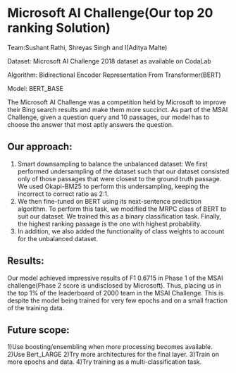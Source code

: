
# Microsoft AI Challenge(Our top 20 ranking Solution)
Team:Sushant Rathi, Shreyas Singh and I(Aditya Malte) 

Dataset: Microsoft AI Challenge 2018 dataset as available on CodaLab

Algorithm: Bidirectional Encoder Representation From Transformer(BERT)

Model: BERT_BASE


The Microsoft AI Challenge was a competition held by Microsoft to improve
their Bing search results and make them more succinct.
As part of the MSAI Challenge, given a question query and 10 passages,
our model has to choose the answer that most aptly answers the question.

## Our approach:
1) Smart downsampling to balance the unbalanced dataset:
We first performed undersampling of the dataset such that our dataset
consisted only of those passages that were closest to the ground truth 
passage. We used Okapi-BM25 to perform this undersampling, keeping the 
incorrect to correct ratio as 2:1.
2) We then fine-tuned on BERT using its next-sentence prediction algorithm.
To perform this task, we modified the MRPC class of BERT to suit our dataset. 
We trained this as a binary classification task. Finally, the highest ranking
passage is the one with highest probability. 
3) In addition, we also added the functionality of class weights to account
for the unbalanced dataset.

## Results:
Our model achieved impressive results of F1 0.6715 in Phase 1 of the
MSAI challenge(Phase 2 score is undisclosed by Microsoft). 
Thus, placing us in the top 1% of the leaderboard of 2000 team in the MSAI Challenge. 
This is despite the model being trained for very few epochs 
and on a small fraction of the training data.

## Future scope:
1)Use boosting/ensembling when more processing becomes available.
2)Use Bert_LARGE
2)Try more architectures for the final layer.
3)Train on more epochs and data.
4)Try training as a multi-classification task.


